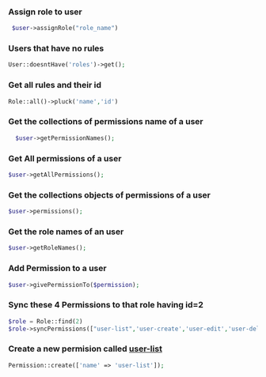 ### Assign role to user

```php
 $user->assignRole("role_name")
```

### Users that have no rules

```php
User::doesntHave('roles')->get();
```

### Get all rules and their id

```php
Role::all()->pluck('name','id')
```

### Get the collections of permissions name of a user

```php
  $user->getPermissionNames();
```
### Get All permissions of a user

```php
$user->getAllPermissions();
```

### Get the collections objects of permissions of a user

```php
$user->permissions();
```
### Get the role names of an user
```php
$user->getRoleNames();
```
### Add Permission to a user
```php
$user->givePermissionTo($permission);
```
### Sync these 4 Permissions to that role having id=2
```php
$role = Role::find(2)
$role->syncPermissions(["user-list",'user-create','user-edit','user-delete'])
```
### Create a new permision called <ins>user-list</ins>
```php
Permission::create(['name' => 'user-list']);
```


